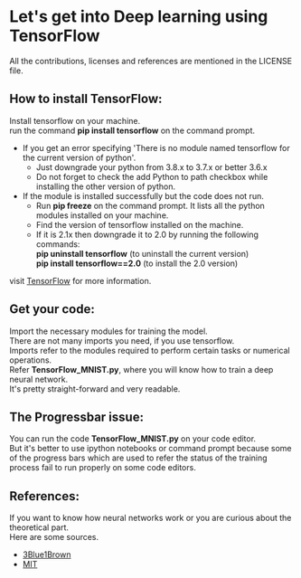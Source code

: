 # Let's get into Deep learning using TensorFlow
All the contributions, licenses and references are mentioned in the LICENSE file.

## How to install TensorFlow:
Install tensorflow on your machine.  
run the command **pip install tensorflow** on the command prompt.  
* If you get an error specifying 'There is no module named tensorflow for the current version of python'.  
  * Just downgrade your python from 3.8.x to 3.7.x or better 3.6.x  
  * Do not forget to check the add Python to path checkbox while installing the other version of python.
* If the module is installed successfully but the code does not run.  
  * Run **pip freeze** on the command prompt. It lists all the python modules installed on your machine.
  * Find the version of tensorflow installed on the machine.
  * If it is 2.1x then downgrade it to 2.0 by running the following commands:  
  **pip uninstall tensorflow** (to uninstall the current version)  
  **pip install tensorflow==2.0** (to install the 2.0 version)  

visit [TensorFlow](https://www.tensorflow.org/api_docs/python/tf) for more information.  

## Get your code:
Import the necessary modules for training the model.  
There are not many imports you need, if you use tensorflow.  
Imports refer to the modules required to perform certain tasks or numerical operations.  
Refer **TensorFlow_MNIST.py**, where you will know how to train a deep neural network.  
It's pretty straight-forward and very readable.

## The Progressbar issue:  
You can run the code **TensorFlow_MNIST.py** on your code editor.  
But it's better to use ipython notebooks or command prompt because some of the progress bars which are used to refer the status of the training process fail to run properly on some code editors.  

## References:  
If you want to know how neural networks work or you are curious about the theoretical part.  
Here are some sources.  
* [3Blue1Brown](https://www.youtube.com/playlist?list=PLZHQObOWTQDNU6R1_67000Dx_ZCJB-3pi)
* [MIT](https://www.youtube.com/playlist?list=PLtBw6njQRU-rwp5__7C0oIVt26ZgjG9NI)
